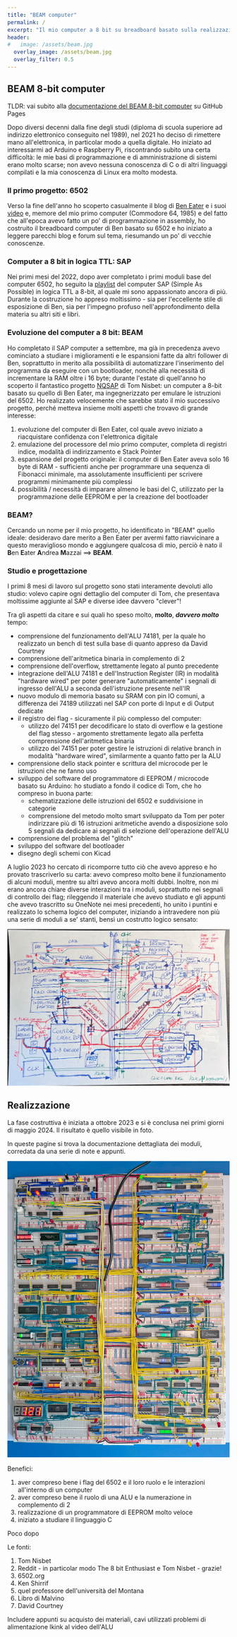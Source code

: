 ```yaml
---
title: "BEAM computer"
permalink: /
excerpt: "Il mio computer a 8 bit su breadboard basato sulla realizzazione di Ben Eater e sui miglioramenti di Tom Nisbet"
header:
#   image: /assets/beam.jpg
  overlay_image: /assets/beam.jpg
  overlay_filter: 0.5
---
```


## BEAM 8-bit computer

TLDR: vai subito alla [documentazione del BEAM 8-bit computer](https://andreamazzai.github.io/beam/) su GitHub Pages

Dopo diversi decenni dalla fine degli studi (diploma di scuola superiore ad indirizzo elettronico conseguito nel 1989), nel 2021 ho deciso di rimettere mano all'elettronica, in particolar modo a quella digitale. Ho iniziato ad interessarmi ad Arduino e Raspberry Pi, riscontrando subito una certa difficoltà: le mie basi di programmazione e di amministrazione di sistemi erano molto scarse; non avevo nessuna conoscenza di C o di altri linguaggi compilati e la mia conoscenza di Linux era molto modesta.

### Il primo progetto: 6502

Verso la fine dell'anno ho scoperto casualmente il blog di [Ben Eater](https://eater.net/) e i suoi [video](https://www.youtube.com/@BenEater/playlists) e, memore del mio primo computer (Commodore 64, 1985) e del fatto che all'epoca avevo fatto un po' di programmazione in assembly, ho costruito il breadboard computer di Ben basato su 6502 e ho iniziato a leggere parecchi blog e forum sul tema, riesumando un po' di vecchie conoscenze.

### Computer a 8 bit in logica TTL: SAP

Nei primi mesi del 2022, dopo aver completato i primi moduli base del computer 6502, ho seguito la [playlist](https://www.youtube.com/playlist?list=PLowKtXNTBypGqImE405J2565dvjafglHU) del computer SAP (Simple As Possible) in logica TTL a 8-bit, al quale mi sono appassionato ancora di più. Durante la costruzione ho appreso moltissimo - sia per l'eccellente stile di esposizione di Ben, sia per l'impegno profuso nell'approfondimento della materia su altri siti e libri.

### Evoluzione del computer a 8 bit: BEAM

Ho completato il SAP computer a settembre, ma già in precedenza avevo cominciato a studiare i miglioramenti e le espansioni fatte da altri follower di Ben, soprattutto in merito alla possibilità di automatizzare l'inserimento del programma da eseguire con un bootloader, nonché alla necessità di incrementare la RAM oltre i 16 byte; durante l'estate di quell'anno ho scoperto il fantastico progetto [NQSAP](https://https://tomnisbet.github.io/nqsap/) di Tom Nisbet: un computer a 8-bit basato su quello di Ben Eater, ma ingegnerizzato per emulare le istruzioni del 6502. Ho realizzato velocemente che sarebbe stato il mio successivo progetto, perché metteva insieme molti aspetti che trovavo di grande interesse:

1. evoluzione del computer di Ben Eater, col quale avevo iniziato a riacquistare confidenza con l'elettronica digitale
2. emulazione del processore del mio primo computer, completa di registri indice, modalità di indirizzamento e Stack Pointer
3. espansione del progetto originale: il computer di Ben Eater aveva solo 16 byte di RAM - sufficienti anche per programmare una sequenza di Fibonacci minimale, ma assolutamente insufficienti per scrivere programmi minimamente più complessi
4. possibilità / necessità di imparare almeno le basi del C, utilizzato per la programmazione delle EEPROM e per la creazione del bootloader

### BEAM?

Cercando un nome per il mio progetto, ho identificato in "BEAM" quello ideale: desideravo dare merito a Ben Eater per avermi fatto riavvicinare a questo meraviglioso mondo e aggiungere qualcosa di mio, perciò è nato il **B**en **E**ater **A**ndrea **M**azzai ==> **BEAM**.

### Studio e progettazione

I primi 8 mesi di lavoro sul progetto sono stati interamente devoluti allo studio: volevo capire ogni dettaglio del computer di Tom, che presentava moltissime aggiunte al SAP e diverse idee davvero "clever"!

Tra gli aspetti da citare e sui quali ho speso molto, **molto**, ***davvero molto*** tempo:

- comprensione del funzionamento dell'ALU 74181, per la quale ho realizzato un bench di test sulla base di quanto appreso da David Courtney
- comprensione dell'aritmetica binaria in complemento di 2
- comprensione dell'overflow, strettamente legato al punto precedente
- integrazione dell'ALU 74181 e dell'Instruction Register (IR) in modalità "hardware wired" per poter generare "automaticamente" i segnali di ingresso dell'ALU a seconda dell'istruzione presente nell'IR
- nuovo modulo di memoria basato su SRAM con pin IO comuni, a differenza dei 74189 utilizzati nel SAP con porte di Input e di Output dedicate
- il registro dei flag - sicuramente il più complesso del computer:
  - utilizzo del 74151 per decodificare lo stato di overflow e la gestione del flag stesso - argomento strettamente legato alla perfetta comprensione dell'aritmetica binaria
  - utilizzo del 74151 per poter gestire le istruzioni di relative branch in modalità "hardware wired", similarmente a quanto fatto per la ALU
- comprensione dello stack pointer e scrittura del microcode per le istruzioni che ne fanno uso
- sviluppo del software del programmatore di EEPROM / microcode basato su Arduino: ho studiato a fondo il codice di Tom, che ho compreso in buona parte:
  - schematizzazione delle istruzioni del 6502 e suddivisione in categorie
  - comprensione del metodo molto smart sviluppato da Tom per poter indirizzare più di 16 istruzioni aritmetiche avendo a disposizione solo 5 segnali da dedicare ai segnali di selezione dell'operazione dell'ALU
- comprensione del problema del "glitch"
- sviluppo del software del bootloader
- disegno degli schemi con Kicad

A luglio 2023 ho cercato di ricomporre tutto ciò che avevo appreso e ho provato trascriverlo su carta: avevo compreso molto bene il funzionamento di alcuni moduli, mentre su altri avevo ancora molti dubbi. Inoltre, non mi erano ancora chiare diverse interazioni tra i moduli, soprattutto nei segnali di controllo dei flag; rileggendo il materiale che avevo studiato e gli appunti che avevo trascritto su OneNote nei mesi precedenti, ho unito i puntini e realizzato lo schema logico del computer, iniziando a intravedere non più una serie di moduli a se' stanti, bensì un costrutto logico sensato:

![Schema logico luglio 2023](../assets/hand-drawn-logic.jpg)

## Realizzazione

La fase costruttiva è iniziata a ottobre 2023 e si è conclusa nei primi giorni di maggio 2024. Il risultato è quello visibile in foto.

In queste pagine si trova la documentazione dettagliata dei moduli, corredata da una serie di note e appunti.

![beam 8-bit computer](../assets/beam.jpg)

Benefici:

1. aver compreso bene i flag del 6502 e il loro ruolo e le interazioni all'interno di un computer
2. aver compreso bene il ruolo di una ALU e la numerazione in complemento di 2
3. realizzazione di un programmatore di EEPROM molto veloce
4. iniziato a studiare il linguaggio C

Poco dopo

Le fonti:

1. Tom Nisbet
2. Reddit - in particolar modo The 8 bit Enthusiast e Tom Nisbet - grazie!
3. 6502.org
4. Ken Shirrif
5. quel professore dell'università del Montana
6. Libro di Malvino
7. David Courtney

Includere appunti su acquisto dei materiali, cavi utilizzati
problemi di alimentazione
lkink al video dell'ALU

